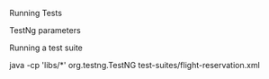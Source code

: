 Running Tests

TestNg parameters

Running a test suite

java -cp 'libs/*' org.testng.TestNG test-suites/flight-reservation.xml